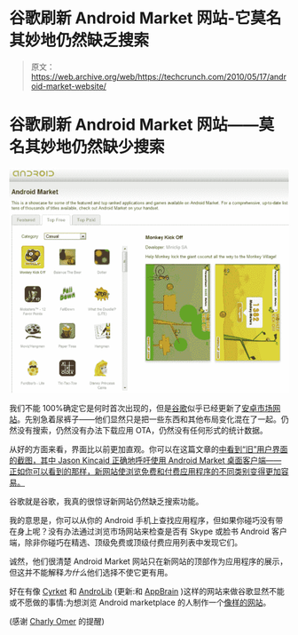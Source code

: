 # 谷歌刷新 Android Market 网站-它莫名其妙地仍然缺乏搜索 

> 原文：<https://web.archive.org/web/https://techcrunch.com/2010/05/17/android-market-website/>

# 谷歌刷新 Android Market 网站——莫名其妙地仍然缺少搜索

![](img/02d87e198e649542d01d4774041010de.png)

我们不能 100%确定它是何时首次出现的，但是[谷歌](https://web.archive.org/web/20221204233737/http://google.com/)似乎已经更新了[安卓市场网站](https://web.archive.org/web/20221204233737/http://www.android.com/market)。先别急着尿裤子——他们显然只是把一些东西和其他布局变化混在了一起。仍然没有搜索，仍然没有办法下载应用 OTA，仍然没有任何形式的统计数据。

从好的方面来看，界面比以前更加直观。你可以在这篇文章的[中看到“旧”用户界面的截图，其中 Jason Kincaid 正确地呼吁使用 Android Market 桌面客户端——正如你可以看到的那样，新网站使浏览免费和付费应用程序的不同类别变得更加容易。](https://web.archive.org/web/20221204233737/https://beta.techcrunch.com/2009/11/15/android-market-app-store/)

谷歌就是谷歌，我真的很惊讶新网站仍然缺乏搜索功能。

我的意思是，你可以从你的 Android 手机上查找应用程序，但如果你碰巧没有带在身上呢？没有办法通过浏览市场网站来检查是否有 Skype 或脸书 Android 客户端，除非你碰巧在精选、顶级免费或顶级付费应用列表中发现它们。

诚然，他们很清楚 Android Market 网站只在新网站的顶部作为应用程序的展示，但这并不能解释*为什么*他们选择不使它更有用。

好在有像 [Cyrket](https://web.archive.org/web/20221204233737/http://www.cyrket.com/) 和 [AndroLib](https://web.archive.org/web/20221204233737/http://www.androlib.com/) (更新:和 [AppBrain](https://web.archive.org/web/20221204233737/http://www.appbrain.com/) )这样的网站来做谷歌显然不能或不愿做的事情:为想浏览 Android marketplace 的人制作一个[像样的网站](https://web.archive.org/web/20221204233737/https://beta.techcrunch.com/2009/07/07/finally-a-decent-website-to-browse-android-apps-androlib/)。

(感谢 [Charly Omer](https://web.archive.org/web/20221204233737/http://www.worldcuptimetable.com/) 的提醒)